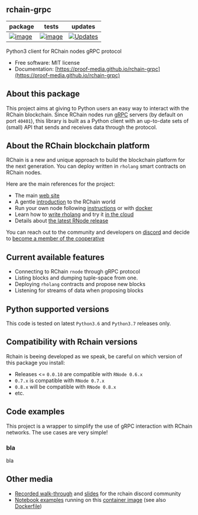 
## rchain-grpc

| package | tests | updates |
| --- | --- | --- |
| [![image](https://img.shields.io/pypi/v/rchain-grpc.svg)](https://pypi.python.org/pypi/rchain-grpc) | [![image](https://travis-ci.com/proof-media/rchain-grpc.svg?branch=master)](https://travis-ci.com/proof-media/rchain-grpc) | [![Updates](https://pyup.io/repos/github/proof-media/rchain-grpc/shield.svg)](https://pyup.io/repos/github/proof-media/rchain-grpc/)

Python3 client for RChain nodes gRPC protocol

*   Free software: MIT license
*   Documentation: [https://proof-media.github.io/rchain-grpc](https://proof-media.github.io/rchain-grpc)


## About this package

This project aims at giving to Python users an easy way to interact with the RChain blockchain.
Since RChain nodes run [gRPC](https://grpc.io/docs/) servers (by default on port `40401`), this library is built as a Python client with an up-to-date sets of (small) API that sends and receives data through the protocol.


## About the RChain blockchain platform

RChain is a new and unique approach to build the blockchain platform for the next generation. You can deploy written in `rholang` smart contracts on RChain nodes.

Here are the main references for the project:

- The main [web site](https://www.rchain.coop/)
- A gentle [introduction](https://blog.coinfund.io/an-introduction-to-rchain-d5fe303e9fe1) to the RChain world
- Run your own node following [instructions](https://rchain.atlassian.net/wiki/spaces/CORE/pages/428376065/User+guide+for+running+RNode) or with [docker](https://hub.docker.com/r/rchain/rnode/)
- Learn how to [write rholang](https://www.rchain.coop/learn-rholang) and try it [in the cloud](https://rchain.cloud/)
- Details about [the latest RNode release](https://www.rchain.coop/blog/release-of-rnode-v0-7-1/)

You can reach out to the community and developers on [discord](https://discordapp.com/channels/375365542359465989/375365542854262785) and decide to [become a member of the cooperative](https://member.rchain.coop/)


## Current available features

*   Connecting to RChain `rnode` through gRPC protocol
*   Listing blocks and dumping tuple-space from one.
*   Deploying `rholang` contracts and propose new blocks
*   Listening for streams of data when proposing blocks


## Python supported versions

This code is tested on latest `Python3.6` and `Python3.7` releases only.


## Compatibility with Rchain versions

Rchain is beeing developed as we speak, be careful on which version of this package you install:

* Releases <= `0.0.10` are compatible with `RNode 0.6.x`
* `0.7.x` is compatible with `RNode 0.7.x`
* `0.8.x` will be compatible with `RNode 0.8.x`
* etc.


## Code examples

This project is a wrapper to simplify the use of gRPC interaction with RChain networks. The use cases are very simple!

### bla

bla



## Other media

*   [Recorded walk-through](youtu.be/H_pmVff7c3Q) and [slides](https://nbviewer.jupyter.org/format/slides/github/proof-media/rchain-notebook/blob/master/notebooks/walk-through.ipynb#/) for the rchain discord community
*   [Notebook examples](https://github.com/proof-media/rchain-notebook) running on this [container image](https://hub.docker.com/r/proofmedia/rchain-notebook/) (see also [Dockerfile](https://github.com/proof-media/rchain-notebook/tree/master/builds/notebooker))

